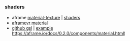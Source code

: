 ### shaders
* aframe [material-texture](https://aframe.io/docs/0.2.0/components/material.html) | [shaders](https://aframe.io/docs/0.2.0/core/shaders.html)
* [aframevr material](https://github.com/aframevr/aframe/blob/master/docs/components/material.md)
* [github gsl](https://github.com/pbayer8/aframe-glsl-component) |
[example](https://pbayer8.github.io/aframe-glsl-component/examples/index.html)
https://aframe.io/docs/0.2.0/components/material.html)